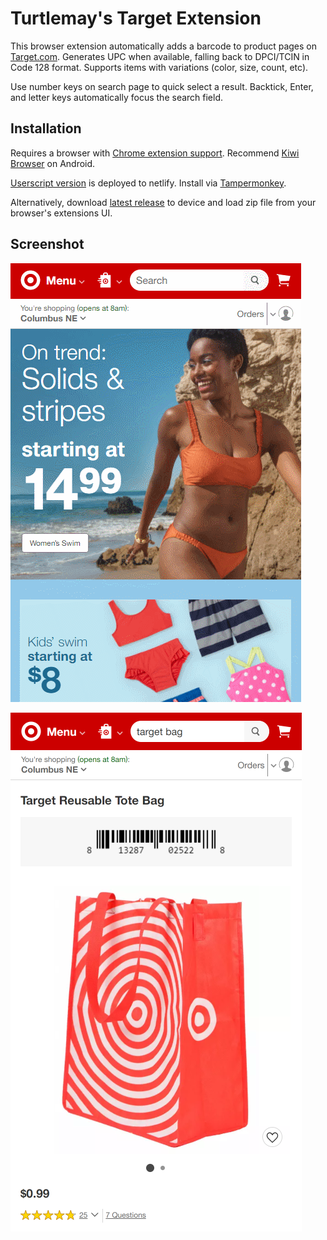 # Turtlemay's Target Extension

This browser extension automatically adds a barcode to product pages on [Target.com](https://target.com). Generates UPC when available, falling back to DPCI/TCIN in Code 128 format. Supports items with variations (color, size, count, etc).

Use number keys on search page to quick select a result. Backtick, Enter, and letter keys automatically focus the search field.

## Installation

Requires a browser with [Chrome extension support](https://developer.chrome.com/docs/multidevice/faq/#does-chrome-for-android-support-apps-and-extensions). Recommend [Kiwi Browser](https://play.google.com/store/apps/details?id=com.kiwibrowser.browser) on Android.

[Userscript version](https://turtlemay-target-web.netlify.app/turtlemay-target.user.js) is deployed to netlify. Install via [Tampermonkey](https://www.tampermonkey.net/).

Alternatively, download [latest release](https://turtlemay-target-web.netlify.app/turtlemay-target.zip) to device and load zip file from your browser's extensions UI.

## Screenshot

![](/capture.gif)

![screenshot](/screenshot.png)
